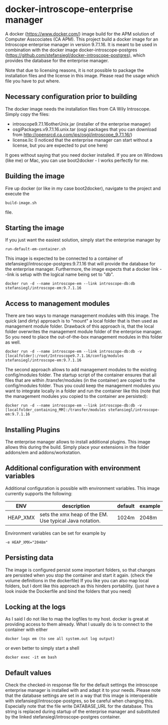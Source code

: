 # docker-introscope-enterprise manager
A docker (https://www.docker.com/) image build for the APM solution of Computer Asscociates (CA APM). This project build a docker image for an Introscope enterprise manager in version 9.7.1.16. It is meant to be used in combination with the docker image docker-introscope-postgres (https://github.com/stefansiegl/docker-introscope-postgres), which provides the database for the enterprise manager.

Note that due to licensing reasons, it is not possible to package the installation files and the license in this image. Please read the usage which file you have to put where.

## Necessary configuration prior to building
The docker image needs the installation files from CA Wily Introscope. Simply copy the files:
- introscope9.7.1.16otherUnix.jar (installer of the enterprise manager)
- osgiPackages.v9.7.1.16.unix.tar (osgi packages that you can download from http://opensrcd.ca.com/ips/osgi/introscope_9.7.1.16/)
- license.lic (I noticed that the enterprise manager can start without a license, but you are expected to put one here)

It goes without saying that you need docker installed. If you are on Windows (like me) or Mac, you can use boot2docker - I works perfectly for me.

## Building the image
Fire up docker (or like in my case boot2docker), navigate to the project and execute the

```
build-image.sh
```

file.

## Starting the image
If you just want the easiest solution, simply start the enterprise manager by

```
run-default-em-container.sh
```

This image is expected to be connected to a container of stefansiegl/introscope-postgres:9.7.1.16 that will provide the database for the enterprise manager. Furthermore, the image expects that a docker link --link is setup with the logical name being set to "db".

```
docker run -d --name introscope-em --link introscope-db:db stefansiegl/introscope-em:9.7.1.16
```

## Access to management modules
There are two ways to manage management modules with this image. The quick (and dirty) approach is to "mount" a local folder that is then used as management module folder. Drawback of this approach is, that the local folder overwrites the management module folder of the enterprise manager. So you need to place the out-of-the-box management modules in this folder as well.

```
docker run -d --name introscope-em --link introscope-db:db -v [localfolder]:/root/Introscope9.7.1.16/config/modules stefansiegl/introscope-em:9.7.1.16
```

The second approach allows to add management modules to the existing config/modules folder. The startup script of the container ensures that all files that are within /transfer/modules (in the container) are copied to the config/modules folder. Thus you could keep the management modules you want to integrate locally in a folder and run the container like this (note that the management modules you copied to the container are persisted):

```
docker run -d --name introscope-em --link introscope-db:db -v [localfolder_containing_MM]:/transfer/modules stefansiegl/introscope-em:9.7.1.16
```

## Installing Plugins
The enterprise manager allows to install additional plugins. This image allows this during the build. Simply place your extensions in the folder addons/em and addons/workstation.

## Additional configuration with environment variables
Additional configuration is possible with environment variables. This image currently supports the following:

ENV | description | default | example
---|---|---|---|
HEAP_XMX | sets the xmx heap of the EM. Use typical Java notation. | 1024m | 2048m

Environment variables can be set for example by

```
-e HEAP_XMX="2048m"
```

## Persisting data
The image is configured persist some important folders, so that changes are persisted when you stop the container and start it again. (check the volume definitions in the dockerfile)
If you like you can also map local folders, but I dont like this approach as this hinders portability. (just have a look inside the Dockerfile and bind the folders that you need)

## Locking at the logs
As I said I do not like to map the logfiles to my host. docker is great at providing access to them already. What I usually do is to connect to the container with either

```
docker logs em (to see all system.out log output)
```

or even better to simply start a shell

```
docker exec -it em bash
```

## Default values
Check the checked-in response file for the default settings the introscope enterprise manager is installed with and adapt it to your needs.
Please note that the database settings are set in a way that this image is interoperable with stefansiegl/introscope-postgres, so be careful when changing this. Especially note that the file write DATABASE_URL for the database. This string is replaced during startup of the enterprise manager and substituted by the linked stefansiegl/introscope-postgres container.
